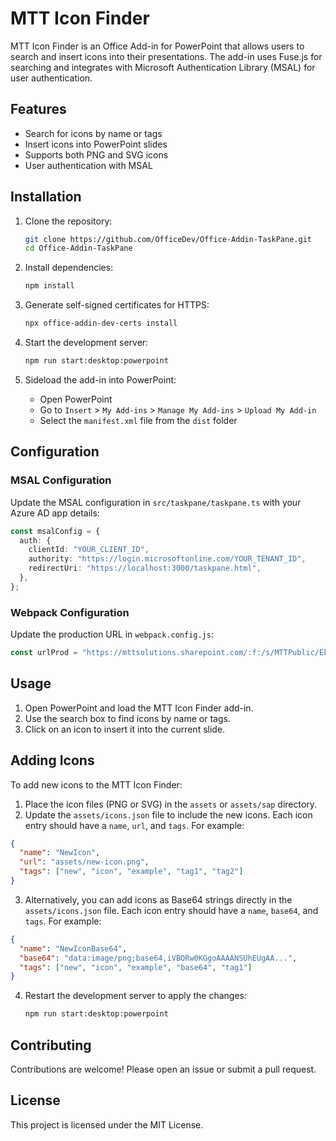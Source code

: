# MTT Icon Finder

MTT Icon Finder is an Office Add-in for PowerPoint that allows users to search and insert icons into their presentations. The add-in uses Fuse.js for searching and integrates with Microsoft Authentication Library (MSAL) for user authentication.

## Features

- Search for icons by name or tags
- Insert icons into PowerPoint slides
- Supports both PNG and SVG icons
- User authentication with MSAL

## Installation

1. Clone the repository:
   ```sh
   git clone https://github.com/OfficeDev/Office-Addin-TaskPane.git
   cd Office-Addin-TaskPane
   ```

2. Install dependencies:
   ```sh
   npm install
   ```

3. Generate self-signed certificates for HTTPS:
   ```sh
   npx office-addin-dev-certs install
   ```

4. Start the development server:
   ```sh
   npm run start:desktop:powerpoint
   ```

5. Sideload the add-in into PowerPoint:
   - Open PowerPoint
   - Go to `Insert` > `My Add-ins` > `Manage My Add-ins` > `Upload My Add-in`
   - Select the `manifest.xml` file from the `dist` folder

## Configuration

### MSAL Configuration

Update the MSAL configuration in `src/taskpane/taskpane.ts` with your Azure AD app details:

```typescript
const msalConfig = {
  auth: {
    clientId: "YOUR_CLIENT_ID",
    authority: "https://login.microsoftonline.com/YOUR_TENANT_ID",
    redirectUri: "https://localhost:3000/taskpane.html",
  },
};
```

### Webpack Configuration

Update the production URL in `webpack.config.js`:

```javascript
const urlProd = "https://mttsolutions.sharepoint.com/:f:/s/MTTPublic/Ek75q96zzZxDnFRIoIVIZYgBh59xSX6bPOQBoZZQ665n0Q/";
```

## Usage

1. Open PowerPoint and load the MTT Icon Finder add-in.
2. Use the search box to find icons by name or tags.
3. Click on an icon to insert it into the current slide.

## Adding Icons

To add new icons to the MTT Icon Finder:

1. Place the icon files (PNG or SVG) in the `assets` or `assets/sap` directory.
2. Update the `assets/icons.json` file to include the new icons. Each icon entry should have a `name`, `url`, and `tags`. For example:

```json
{
  "name": "NewIcon",
  "url": "assets/new-icon.png",
  "tags": ["new", "icon", "example", "tag1", "tag2"]
}
```

3. Alternatively, you can add icons as Base64 strings directly in the `assets/icons.json` file. Each icon entry should have a `name`, `base64`, and `tags`. For example:

```json
{
  "name": "NewIconBase64",
  "base64": "data:image/png;base64,iVBORw0KGgoAAAANSUhEUgAA...",
  "tags": ["new", "icon", "example", "base64", "tag1"]
}
```

4. Restart the development server to apply the changes:
   ```sh
   npm run start:desktop:powerpoint
   ```

## Contributing

Contributions are welcome! Please open an issue or submit a pull request.

## License

This project is licensed under the MIT License.
